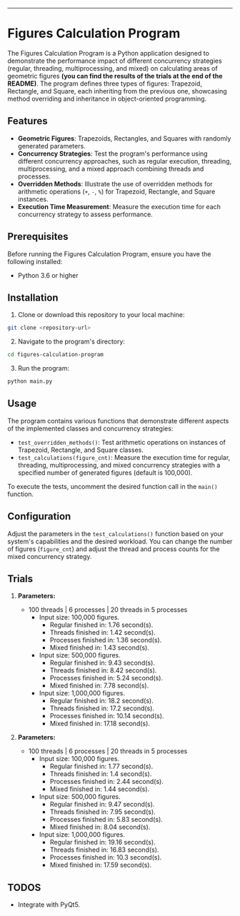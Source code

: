 
---

# Figures Calculation Program

The Figures Calculation Program is a Python application designed to demonstrate the performance impact of different concurrency strategies (regular, threading, multiprocessing, and mixed) on calculating areas of geometric figures **(you can find the results of the trials at the end of the README)**. The program defines three types of figures: Trapezoid, Rectangle, and Square, each inheriting from the previous one, showcasing method overriding and inheritance in object-oriented programming.

## Features

- **Geometric Figures**: Trapezoids, Rectangles, and Squares with randomly generated parameters.
- **Concurrency Strategies**: Test the program's performance using different concurrency approaches, such as regular execution, threading, multiprocessing, and a mixed approach combining threads and processes.
- **Overridden Methods**: Illustrate the use of overridden methods for arithmetic operations (`+`, `-`, `%`) for Trapezoid, Rectangle, and Square instances.
- **Execution Time Measurement**: Measure the execution time for each concurrency strategy to assess performance.

## Prerequisites

Before running the Figures Calculation Program, ensure you have the following installed:

- Python 3.6 or higher

## Installation

1. Clone or download this repository to your local machine:

```bash
git clone <repository-url>
```

2. Navigate to the program's directory:

```bash
cd figures-calculation-program
```

3. Run the program:

```bash
python main.py
```

## Usage

The program contains various functions that demonstrate different aspects of the implemented classes and concurrency strategies:

- `test_overridden_methods()`: Test arithmetic operations on instances of Trapezoid, Rectangle, and Square classes.
- `test_calculations(figure_cnt)`: Measure the execution time for regular, threading, multiprocessing, and mixed concurrency strategies with a specified number of generated figures (default is 100,000).

To execute the tests, uncomment the desired function call in the `main()` function.

## Configuration

Adjust the parameters in the `test_calculations()` function based on your system's capabilities and the desired workload. You can change the number of figures (`figure_cnt`) and adjust the thread and process counts for the mixed concurrency strategy.

## Trials

1. **Parameters:**
   - 100 threads | 6 processes | 20 threads in 5 processes
     - Input size: 100,000 figures.
       - Regular finished in: 1.76 second(s).
       - Threads finished in: 1.42 second(s).
       - Processes finished in: 1.36 second(s).
       - Mixed finished in: 1.43 second(s).
     - Input size: 500,000 figures.
       - Regular finished in: 9.43 second(s).
       - Threads finished in: 8.42 second(s).
       - Processes finished in: 5.24 second(s).
       - Mixed finished in: 7.78 second(s).
     - Input size: 1,000,000 figures.
       - Regular finished in: 18.2 second(s).
       - Threads finished in: 17.2 second(s).
       - Processes finished in: 10.14 second(s).
       - Mixed finished in: 17.18 second(s).
      
2. **Parameters:**
   - 100 threads | 6 processes | 20 threads in 5 processes
     - Input size: 100,000 figures.
       - Regular finished in: 1.77 second(s).
       - Threads finished in: 1.4 second(s).
       - Processes finished in: 2.44 second(s).
       - Mixed finished in: 1.44 second(s).
     - Input size: 500,000 figures.
       - Regular finished in: 9.47 second(s).
       - Threads finished in: 7.95 second(s).
       - Processes finished in: 5.83 second(s).
       - Mixed finished in: 8.04 second(s).
     - Input size: 1,000,000 figures.
       - Regular finished in: 19.16 second(s).
       - Threads finished in: 16.83 second(s).
       - Processes finished in: 10.3 second(s).
       - Mixed finished in: 17.59 second(s).

## TODOS
 * Integrate with PyQt5.
